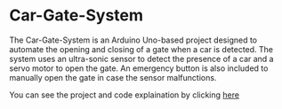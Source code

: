 # Car-Gate-System
The Car-Gate-System is an Arduino Uno-based project designed to automate the opening and closing of a gate when a car is detected. The system uses an ultra-sonic sensor to detect the presence of a car and a servo motor to open the gate. An emergency button is also included to manually open the gate in case the sensor malfunctions.

You can see the project and code explaination by clicking [here](https://drive.google.com/file/d/11HgiILlXly3E5wDZspv5xArwtrltNYzw/view?usp=sharing) 
